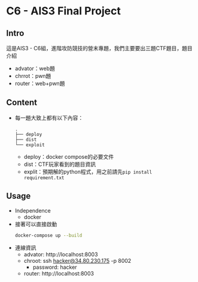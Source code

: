 # C6 - AIS3 Final Project
## Intro
這是AIS3 - C6組，進階攻防競技的營末專題，我們主要要出三題CTF題目，題目介紹
- advator：web題
- chrrot：pwn題
- router：web+pwn題
## Content
- 每一題大致上都有以下內容：
    ```
    .
    ├── deploy
    ├── dist
    └── exploit
    ```
    - deploy：docker compose的必要文件
    - dist：CTF玩家看到的題目資訊
    - explit：預期解的python程式，用之前請先`pip install requirement.txt`
## Usage
- Independence
    - docker
- 接著可以直接啟動
    ```bash
    docker-compose up --build 
    ```
- 連線資訊
    - advator: http://localhost:8003
    - chroot: ssh hacker@34.80.230.175 -p 8002
       - password: hacker 
    - router: http://localhost:8003
